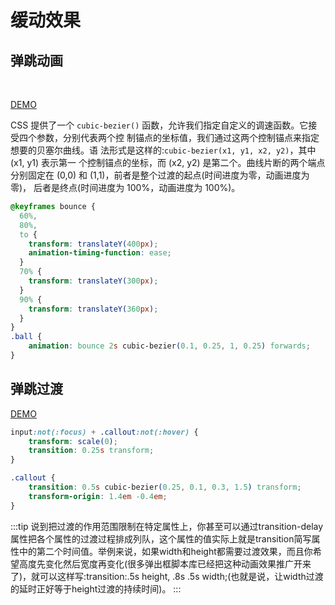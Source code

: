 # 缓动效果

## 弹跳动画

<br>
<animation-1></animation-1>

[DEMO](http://dabblet.com/gist/1b37089310d0a5a2d8e6)

CSS 提供了一个 `cubic-bezier()` 函数，允许我们指定自定义的调速函数。它接受四个参数，分别代表两个控 制锚点的坐标值，我们通过这两个控制锚点来指定想要的贝塞尔曲线。语 法形式是这样的:`cubic-bezier(x1, y1, x2, y2)`，其中 (x1, y1) 表示第一 个控制锚点的坐标，而 (x2, y2) 是第二个。曲线片断的两个端点分别固定在 (0,0) 和 (1,1)，前者是整个过渡的起点(时间进度为零，动画进度为零)， 后者是终点(时间进度为 100%，动画进度为 100%)。

```css
@keyframes bounce {
  60%,
  80%,
  to {
    transform: translateY(400px);
    animation-timing-function: ease;
  }
  70% {
    transform: translateY(300px);
  }
  90% {
    transform: translateY(360px);
  }
}
.ball {
    animation: bounce 2s cubic-bezier(0.1, 0.25, 1, 0.25) forwards;
}
```

## 弹跳过渡

<animation-1-1></animation-1-1>

[DEMO](http://dabblet.com/gist/6cf33228089efef8a5ac)

```css
input:not(:focus) + .callout:not(:hover) {
    transform: scale(0);
    transition: 0.25s transform;
}

.callout {
    transition: 0.5s cubic-bezier(0.25, 0.1, 0.3, 1.5) transform;
    transform-origin: 1.4em -0.4em;
}
```

:::tip
说到把过渡的作用范围限制在特定属性上，你甚至可以通过transition-delay属性把各个属性的过渡过程排成列队，这个属性的值实际上就是transition简写属性中的第二个时间值。举例来说，如果width和height都需要过渡效果，而且你希望高度先变化然后宽度再变化(很多弹出框脚本库已经把这种动画效果推广开来了)，就可以这样写:transition:.5s height, .8s .5s width;(也就是说，让width过渡的延时正好等于height过渡的持续时间)。
:::